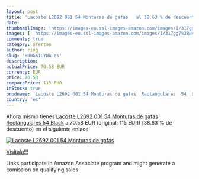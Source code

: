 ```yaml
---
layout: post
title: 'Lacoste L2692 001 54 Monturas de gafas   al 38.63 % de descuento'
date: 
thumbnailImage: 'https://images-eu.ssl-images-amazon.com/images/I/317gg7%2BNcEL._SL200_.jpg'
images: [ 'https://images-eu.ssl-images-amazon.com/images/I/317gg7%2BNcEL._SL200_.jpg' ]
comments: true
category: ofertas
author: ring
slug: 'B00G61LYWA-es'
description:
actualPrice: 70.58 EUR
currency: EUR
price: 70.58
comparePrice: 115 EUR
inStock: true
prodname: 'Lacoste L2692 001 54 Monturas de gafas  Rectangulares  54  Black'
country: 'es'
---
```


Ahora mismo tienes [Lacoste L2692 001 54 Monturas de gafas  Rectangulares  54  Black](https://www.amazon.es/dp/B00G61LYWA/?tag=tolees-21) a 70.58 EUR (original: 115 EUR) (38.63 %  de descuento) en el siguiente enlace!

[![Lacoste L2692 001 54 Monturas de gafas  ](https://images-eu.ssl-images-amazon.com/images/I/317gg7%2BNcEL._SL200_.jpg)](https://www.amazon.es/dp/B00G61LYWA/?tag=tolees-21)

[Visítala!!!](https://www.amazon.es/dp/B00G61LYWA/?tag=tolees-21)

Links participate in Amazon Associate program and might generate a comission on qualifying sales
